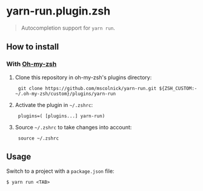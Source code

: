 # yarn-run.plugin.zsh

> Autocompletion support for `yarn run`.

## How to install

### With [Oh-my-zsh](https://github.com/robbyrussell/oh-my-zsh)

1. Clone this repository in oh-my-zsh's plugins directory:

        git clone https://github.com/mscolnick/yarn-run.git ${ZSH_CUSTOM:-~/.oh-my-zsh/custom}/plugins/yarn-run

2. Activate the plugin in `~/.zshrc`:

        plugins=( [plugins...] yarn-run)

3. Source `~/.zshrc`  to take changes into account:

        source ~/.zshrc

## Usage

Switch to a project with a `package.json` file:

    $ yarn run <TAB>
